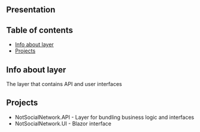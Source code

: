 ## Presentation

## Table of contents
* [Info about layer](#info-about-layer)
* [Projects](#projects)

## Info about layer
The layer that contains API and user interfaces

## Projects
* NotSocialNetwork.API - Layer for bundling business logic and interfaces
* NotSocialNetwork.UI - Blazor interface